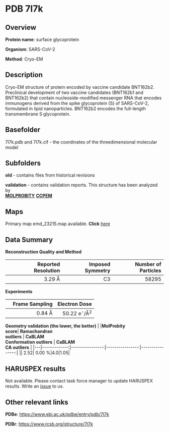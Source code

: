 # PDB 7l7k

## Overview

**Protein name**: surface glycoprotein

**Organism**: SARS-CoV-2

**Method**: Cryo-EM

## Description

Cryo-EM structure of protein encoded by vaccine candidate BNT162b2. Preclinical development of two vaccine candidates (BNT162b1 and BNT162b2) that contain nucleoside-modified messenger RNA that encodes immunogens derived from the spike glycoprotein (S) of SARS-CoV-2, formulated in lipid nanoparticles. BNT162b2 encodes the full-length transmembrane S glycoprotein.

## Basefolder

7l7k.pdb and 7l7k.cif - the coordinates of the threedimensional molecular model

## Subfolders



**old** - contains files from historical revisions

**validation** - contains validation reports. This structure has been analyzed by <br>  [**MOLPROBITY**](https://github.com/thorn-lab/coronavirus_structural_task_force/tree/master/pdb/surface_glycoprotein/SARS-CoV-2/7l7k/validation/molprobity)   [**CCPEM**](https://github.com/thorn-lab/coronavirus_structural_task_force/tree/master/pdb/surface_glycoprotein/SARS-CoV-2/7l7k/validation/ccpem-validation) 



## Maps

Primary map emd_23215.map available. **Click** [here](http://ftp.wwpdb.org/pub/emdb/structures/EMD-23215/map/) 

## Data Summary
**Reconstruction Quality and Method**

|   | Reported Resolution | Imposed Symmetry | Number of Particles |
|---|-------------:|----------------:|--------------:|
|   |3.29 Å|C3|58295|

**Experiments**

|   | Frame Sampling | Electron Dose |
|---|-------------:|----------------:|
|   |0.84 Å|50.22 e<sup>-</sup>/Å<sup>2</sup>|

**Geometry validation (the lower, the better)**
|   |**MolProbity<br>score**| **Ramachandran<br>outliers** | **CaBLAM<br>Conformation outliers** | **CaBLAM<br>CA outliers** |
|---|-------------:|----------------:|----------------:|----------------:|
||  2.52|  0.00 %|4.0|1.05|

## HARUSPEX results

Not available. Please contact task force manager to update HARUSPEX results. Write an [issue](https://github.com/thorn-lab/coronavirus_structural_task_force/issues) to us.

## Other relevant links 
**PDBe**:  https://www.ebi.ac.uk/pdbe/entry/pdb/7l7k
 
**PDBr**: https://www.rcsb.org/structure/7l7k 

